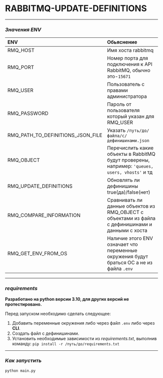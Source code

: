# RABBITMQ-UPDATE-DEFINITIONS

___

### *Значения ENV*

| ENV                               | Обьяснение                                                                                         |
|:----------------------------------|:---------------------------------------------------------------------------------------------------|
| RMQ_HOST                          | Имя хоста rabbitmq                                                                                 |
| RMQ_PORT                          | Номер порта для подключения к API RabbitMQ, обычно это-`15671 `                                    | 
| RMQ_USER                          | Пользователь с правами администратора                                                              |
| RMQ_PASSWORD                      | Пароль от пользователя который указан для RMQ_USER                                                 |
| RMQ_PATH_TO_DEFINITIONS_JSON_FILE | Указать `/путь/до/файла/с/дефинишинами.json`                                                       |
| RMQ_OBJECT                        | Перечислить какие объекты в RabbitMQ будут проверены, например: `'queues, users, vhosts'` и тд     |
| RMQ_UPDATE_DEFINITIONS            | Обновлять ли дефинишины true(да)/false(нет)                                                        |
| RMQ_COMPARE_INFORMATION           | Сравнивать ли данные объектов из RMQ_OBJECT с объектами из файла с дефинишинами и данными с хоста  |
| RMQ_GET_ENV_FROM_OS               | Наличие этого ENV означает что переменные окружения будут браться ОС а не из файла `.env`          |

___

### *requirements*
**Разработано на  python версии 3.10, для других версий не протестировано.**

Перед запуском необходимо сделать следующее:
1) Добавить переменные окружения либо через файл `.env` либо через **CLI**.
2) Создать файл с дефинишинами.
3) Установить необходимые зависимости из *requirements.txt*, выполнив команду: `pip install -r /путь/до/requirements.txt`

___

### *Как запустить*

`python main.py`



